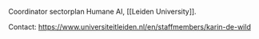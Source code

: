 Coordinator sectorplan Humane AI, [[Leiden University]].

Contact: https://www.universiteitleiden.nl/en/staffmembers/karin-de-wild